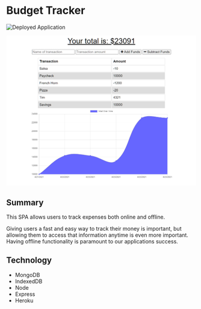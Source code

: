 # Budget Tracker

![Deployed Application](https://frozen-fortress-80009.herokuapp.com/)

![App Screenshot](screenshot.png)

## Summary

This SPA allows users to track expenses both online and offline.

Giving users a fast and easy way to track their money is important, but allowing them to access that information anytime is even more important. Having offline functionality is paramount to our applications success.

## Technology

- MongoDB
- IndexedDB
- Node
- Express
- Heroku
